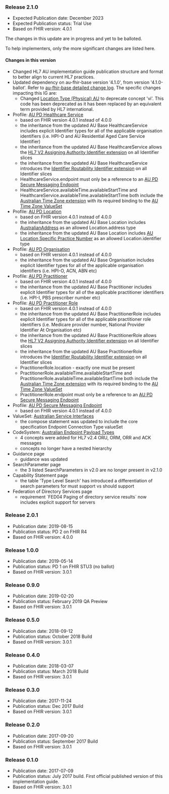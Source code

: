 ### Release 2.1.0

- Expected Publication date: December 2023
- Expected Publication status: Trial Use
- Based on FHIR version: 4.0.1

The changes in this update are in progress and yet to be balloted.

To help implementers, only the more significant changes are listed here.

#### Changes in this version
<ul>
    <li>Changed HL7 AU implementation guide publication structure and format to better align to current HL7 practices.</li>
    <li>Updated dependency on au-fhir-base version '4.1.0', from version '4.1.0-ballot'. Refer to <a href="http://hl7.org.au/fhir/4.1.0/changes.html#release-410">au-fhir-base detailed change log</a>. The specific changes impacting this IG are:
        <ul>
            <li>Changed <a href="http://hl7.org.au/fhir/4.1.0/CodeSystem-au-location-physical-type.html">Location Type (Physical) AU</a> to deprecate concept 'vi'. This code has been deprecated as it has been replaced by an equivalent term provided by HL7 international.</li>
        </ul>
    </li>    
    <li>Profile: <a href="StructureDefinition-au-pd-healthcareservice.html">AU PD Healthcare Service</a>
        <ul>
            <li>based on FHIR version 4.0.1 instead of 4.0.0</li>
            <li>the inheritance from the updated AU Base HealthcareService includes explicit Identifier types for all of the applicable organisation identifiers (i.e. HPI-O and AU Residential Aged Care Service Identifier)</li>
            <li>the inheritance from the updated AU Base HealthcareService allows the <a href="http://hl7.org.au/fhir/4.1.0-ballot/StructureDefinition-au-assigningauthority.html">HL7 V2 Assigning Authority Identifier extension</a> on all Identifier slices</li>
            <li>the inheritance from the updated AU Base HealthcareService introduces the <a href="http://hl7.org.au/fhir/4.1.0-ballot/StructureDefinition-identifier-routability.html">Identifier Routability Identifier extension</a> on all Identifier slices</li>
            <li>HealthcareService.endpoint must only be a reference to an <a href="http://build.fhir.org/ig/hl7au/au-fhir-pd/StructureDefinition-au-pd-sm-endpoint.html">AU PD Secure Messaging Endpoint</a></li>
            <li>HealthcareService.availableTime.availableStartTime and HealthcareService.availableTime.availableStartTime both include the <a href="http://hl7.org.au/fhir/4.1.0-ballot/StructureDefinition-au-timezone.html">Australian Time Zone extension</a> with its required binding to the <a href="http://hl7.org.au/fhir/4.1.0-ballot/ValueSet-au-timezone.html">AU Time Zone ValueSet</a></li>
        </ul>
    </li>
    <li>Profile: <a href="StructureDefinition-au-pd-location.html">AU PD Location</a>
        <ul>
            <li>based on FHIR version 4.0.1 instead of 4.0.0</li>
            <li>the inheritance from the updated AU Base Location includes <a href="http://hl7.org.au/fhir/4.1.0-ballot/StructureDefinition-au-address.html">AustralianAddress</a> as an allowed Location.address type </li>
            <li>the inheritance from the updated AU Base Location includes <a href="http://hl7.org.au/fhir/4.1.0-ballot/StructureDefinition-au-locationspecificpracticenumber.html">AU Location Specific Practice Number</a> as an allowed Location.identifier type </li>
        </ul>
    </li>
    <li>Profile: <a href="StructureDefinition-au-pd-organisation.html">AU PD Organisation</a>
        <ul>
            <li>based on FHIR version 4.0.1 instead of 4.0.0</li>
            <li>the inheritance from the updated AU Base Organisation includes explicit Identifier types for all of the applicable organisation identifiers (i.e. HPI-O, ACN, ABN etc)</li>       
        </ul>
    </li>
    <li>Profile: <a href="StructureDefinition-au-pd-practitioner.html">AU PD Practitioner</a>
        <ul>
            <li>based on FHIR version 4.0.1 instead of 4.0.0</li>
            <li>the inheritance from the updated AU Base Practitioner includes explicit Identifier types for all of the applicable practitioner identifiers (i.e. HPI-I, PBS prescriber number etc)</li>
        </ul>
    </li>
    <li>Profile: <a href="StructureDefinition-au-pd-practitionerrole.html">AU PD Practitioner Role</a>
        <ul>
            <li>based on FHIR version 4.0.1 instead of 4.0.0</li>
            <li>the inheritance from the updated AU Base PractitionerRole includes explicit Identifier types for all of the applicable practitioner role identifiers (i.e. Medicare provider number, National Provider Identifier At Organisation etc)</li>
            <li>the inheritance from the updated AU Base PractitionerRole allows the <a href="http://hl7.org.au/fhir/4.1.0-ballot/StructureDefinition-au-assigningauthority.html">HL7 V2 Assigning Authority Identifier extension</a> on all Identifier slices</li>
            <li>the inheritance from the updated AU Base PractitionerRole introduces the <a href="http://hl7.org.au/fhir/4.1.0-ballot/StructureDefinition-identifier-routability.html">Identifier Routability Identifier extension</a> on all Identifier slices</li>
            <li>PractitionerRole.location - exactly one must be present</li>
            <li>PractitionerRole.availableTime.availableStartTime and PractitionerRole.availableTime.availableStartTime both include the <a href="http://hl7.org.au/fhir/4.1.0-ballot/StructureDefinition-au-timezone.html">Australian Time Zone extension</a> with its required binding to the <a href="http://hl7.org.au/fhir/4.1.0-ballot/ValueSet-au-timezone.html">AU Time Zone ValueSet</a></li>
            <li>PractitionerRole.endpoint must only be a reference to an <a href="http://build.fhir.org/ig/hl7au/au-fhir-pd/StructureDefinition-au-pd-sm-endpoint.html">AU PD Secure Messaging Endpoint</a></li>
        </ul>
    </li>
    <li>Profile: <a href="StructureDefinition-au-pd-sm-endpoint.html">AU PD Secure Messaging Endpoint</a>
        <ul>
            <li>based on FHIR version 4.0.1 instead of 4.0.0</li>
        </ul>
    </li>
    <li>ValueSet: <a href="ValueSet-service-interfaces.html">Australian Service Interfaces</a>
        <ul>
            <li>the compose statement was updated to include the core specification Endpoint Connection Type valueSet</li>
        </ul>
    </li>
    <li>CodeSystem: <a href="CodeSystem-endpoint-payload-type.html">Australian Endpoint Payload Types</a>
        <ul>
            <li>4 concepts were added for HL7 v2.4 ORU, ORM, ORR and ACK messages</li>
            <li>concepts no longer have a nested hierarchy</li>
        </ul>
    </li>
    <li>Guidance page
        <ul>
            <li>guidance was updated</li>
        </ul>
    </li>
    <li>SearchParameter page
        <ul>
            <li>the 3 listed SearchParameters in v2.0 are no longer present in v2.1.0</li>
        </ul>
    </li>
    <li>Capability Statement page
        <ul>
            <li>the table 'Type Level Search' has introduced a differentiation of search parameters for must support vs should support</li>
        </ul>
    </li>
    <li>Federation of Directory Services page
        <ul>
            <li>requirement `FED04 Paging of directory service results` now includes explicit support for servers</li>
        </ul>
    </li>
</ul>


### Release 2.0.1
- Publication date: 2019-08-15
- Publication status: PD 2 on FHIR R4
- Based on FHIR version: 4.0.0

### Release 1.0.0
- Publication date: 2019-05-14
- Publication status: PD 1 on FHIR STU3 (no ballot)
- Based on FHIR version: 3.0.1

### Release 0.9.0
- Publication date: 2019-02-20
- Publication status: February 2019 QA Preview
- Based on FHIR version: 3.0.1

### Release 0.5.0
- Publication date: 2018-09-12
- Publication status: October 2018 Build
- Based on FHIR version: 3.0.1

### Release 0.4.0
- Publication date: 2018-03-07
- Publication status: March 2018 Build
- Based on FHIR version: 3.0.1

### Release 0.3.0
- Publication date: 2017-11-24
- Publication status: Dec 2017 Build
- Based on FHIR version: 3.0.1

### Release 0.2.0
- Publication date: 2017-09-20
- Publication status: September 2017 Build
- Based on FHIR version: 3.0.1

### Release 0.1.0
- Publication date: 2017-07-09
- Publication status: July 2017 build. First official published version of this implementation guide.
- Based on FHIR version: 3.0.1
